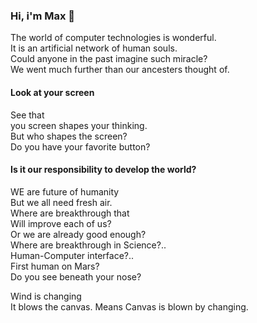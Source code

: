 ### Hi, i'm Max 👋
The world of computer technologies is wonderful.<br/>
It is an artificial network of human souls.<br/>
Could anyone in the past imagine such miracle?<br/>
We went much further than our ancesters thought of.<br/>

#### Look at your screen
See that<br/>
you screen shapes your thinking.<br/>
But who shapes the screen?<br/>
Do you have your favorite button?<br/>

#### Is it our responsibility to develop the world?
WE are future of humanity<br/>
But we all need fresh air.<br/>
Where are breakthrough that<br/>
Will improve each of us?<br/>
Or we are already good enough?<br/>
Where are breakthrough in Science?..<br/>
Human-Computer interface?..<br/>
First human on Mars?<br/>
Do you see beneath your nose?<br/>

Wind is changing<br/>
It blows the canvas.
Means
Canvas is blown by changing.
